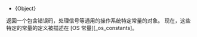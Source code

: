 <!-- YAML
added: v6.3.0
-->

* {Object}

返回一个包含错误码，处理信号等通用的操作系统特定常量的对象。
现在，这些特定的常量的定义被描述在 [OS 常量][_os_constants]。

